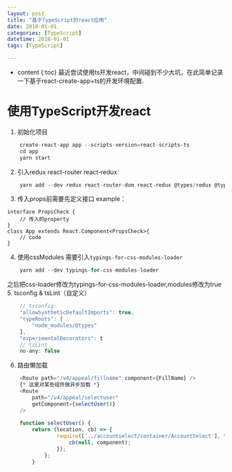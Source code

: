 ```yaml
---
layout: post
title: "基于TypeScript的react应用"
date: 2018-01-01
categories: [TypeScript]
datetime: 2018-01-01
tags: [TypeScript]

---
```


* content
{:toc}
最近尝试使用ts开发react，中间碰到不少大坑，在此简单记录一下基于react-create-app+ts的开发环境配置.
<!-- more -->

# 使用TypeScript开发react
1. 初始化项目
```js
    create-react-app app --scripts-version=react-scripts-ts
	cd app 
	yarn start
```
2. 引入redux react-router react-redux
```js
    yarn add --dev redux react-router-dom react-redux @types/redux @types/react-router-dom @types/history
```
3. 传入props前需要先定义接口
example：
```
interface PropsCheck {
    // 传入的property
}
class App extends React.Component<PropsCheck>{
    // code
}
```
4. 使用cssModules 
 需要引入```typings-for-css-modules-loader```
```js
    yarn add --dev typings-for-css-modules-loader
```
之后把css-loader修改为typings-for-css-modules-loader,modules修改为true
5. tsconfig & tsLint（自定义）
```js
	// tsconfig:
	"allowSyntheticDefaultImports": true,
	"typeRoots": [
	    "node_modules/@types"
	],
	"experimentalDecorators": t
	// tsLint
	no-any: false
```
6. 路由懒加载
```js
	<Route path="/v4/appeal/fillname" component={FillName} />
	{* 这里对某些组件做异步加载 *}
	<Route
	    path="/v4/appeal/selectuser"
	    getComponent={selectUser()}
	/>
	
	function selectUser() {
	    return (location, cb) => {
	            require(['../accountselect/container/AccountSelect'], function (component) {
	                cb(null, component);
	            });
	        };
	    }	

```
